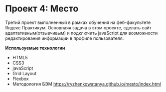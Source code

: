 # Проект 4: Место

Третий проект выполненный в рамках обучения на феб-факультете Яндекс Практикум.  Основнаяя задача в этом проекте, сделать сайт адаптативным(отзывчивым) и подключить javaScript для возможности редактирования информации в профиле пользователя.

**Используемые технологии**
+ HTML5
+ CSS3
+ javaScript
+ Grid Layout
+ Flexbox
+ Методология БЭМ
https://ryzhenkowatanya.github.io/mesto/index.html
